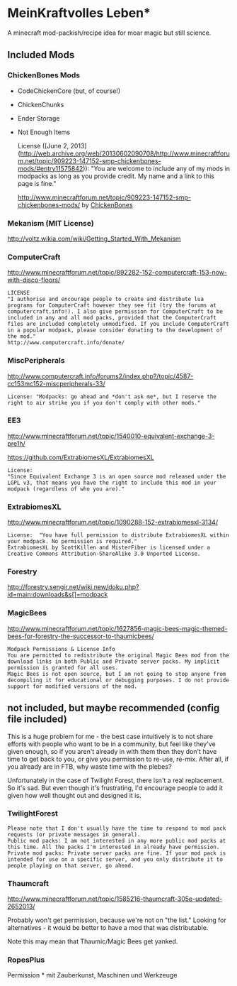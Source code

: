 # MeinKraftvolles Leben*

A minecraft mod-packish/recipe idea for moar magic but still science. 


## Included Mods 

### ChickenBones Mods

* CodeChickenCore (but, of course!)
* ChickenChunks
* Ender Storage
* Not Enough Items

    License ([June 2, 2013] (http://web.archive.org/web/20130602090708/http://www.minecraftforum.net/topic/909223-147152-smp-chickenbones-mods/#entry11575842)):
    "You are welcome to include any of my mods in modpacks as long as you provide credit. My name and a link to this page is fine."
    
    http://www.minecraftforum.net/topic/909223-147152-smp-chickenbones-mods/ by [ChickenBones](http://www.minecraftforum.net/user/41085-chicken-bones/)
  

### Mekanism (MIT License) 
http://voltz.wikia.com/wiki/Getting_Started_With_Mekanism


### ComputerCraft

http://www.minecraftforum.net/topic/892282-152-computercraft-153-now-with-disco-floors/

    LICENSE
    "I authorise and encourage people to create and distribute lua programs for ComputerCraft however they see fit (try the forums at computercraft.info!). I also give permission for ComputerCraft to be included in any and all mod packs, provided that the ComputerCraft files are included completely unmodified. If you include ComputerCraft in a popular modpack, please consider donating to the development of the mod."
    http://www.computercraft.info/donate/


### MiscPeripherals

http://www.computercraft.info/forums2/index.php?/topic/4587-cc153mc152-miscperipherals-33/

    License: "Modpacks: go ahead and *don't ask me*, but I reserve the right to air strike you if you don't comply with other mods."


### EE3

http://www.minecraftforum.net/topic/1540010-equivalent-exchange-3-pre1h/

https://github.com/ExtrabiomesXL/ExtrabiomesXL

    License: 
    "Since Equivalent Exchange 3 is an open source mod released under the LGPL v3, that means you have the right to include this mod in your modpack (regardless of who you are)."

### ExtrabiomesXL

http://www.minecraftforum.net/topic/1090288-152-extrabiomesxl-3134/

    License:  "You have full permission to distribute ExtrabiomesXL within your modpack. No permission is required."
    ExtrabiomesXL by ScottKillen and MisterFiber is licensed under a Creative Commons Attribution-ShareAlike 3.0 Unported License.


### Forestry

http://forestry.sengir.net/wiki.new/doku.php?id=main:downloads&s[]=modpack

### MagicBees

http://www.minecraftforum.net/topic/1627856-magic-bees-magic-themed-bees-for-forestry-the-successor-to-thaumicbees/

    Modpack Permissions & License Info
    You are permitted to redistribute the original Magic Bees mod from the download links in both Public and Private server packs. My implicit permission is granted for all uses.
    Magic Bees is not open source, but I am not going to stop anyone from decompiling it for educational or debugging purposes. I do not provide support for modified versions of the mod.






## not included, but maybe recommended (config file included)

This is a huge problem for me - the best case intuitively is to not share efforts with people who want to be in a community, but feel like they've given enough, so if you aren't already in with them then they don't have time to get back to you, or give you permission to re-use, re-mix. After all, if you already are in FTB, why waste time with the plebes?

Unfortunately in the case of Twilight Forest, there isn't a real replacement. So it's sad. But even though it's frustrating, I'd encourage people to add it given how well thought out and designed it is. 


### TwilightForest

    Please note that I don't usually have the time to respond to mod pack requests (or private messages in general).
    Public mod packs: I am not interested in any more public mod packs at this time. All the packs I'm interested in already have permission.
    Private mod packs: Private server packs are fine. If your mod pack is intended for use on a specific server, and you only distribute it to people playing on that server, go ahead.

### Thaumcraft

http://www.minecraftforum.net/topic/1585216-thaumcraft-305e-updated-2652013/

Probably won't get permission, because we're not on "the list." Looking for alternatives - it would be better to have a mod that was distributable.

Note this may mean that Thaumic/Magic Bees get yanked.


### RopesPlus 

Permission
 \* mit Zauberkunst, Maschinen und Werkzeuge

